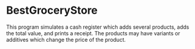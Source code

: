 # BestGroceryStore
This program simulates a cash register which adds several products, adds the total value, and prints a receipt. The products may have variants or additives which change the price of the product.
